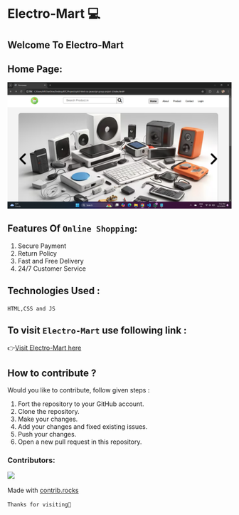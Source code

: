# Electro-Mart 💻
## Welcome To **Electro-Mart**

## Home Page:
![Home page](./img/homepage/homepage.png)

## Features Of `Online Shopping`:
1. Secure Payment
2. Return Policy
3. Fast and Free Delivery
4. 24/7 Customer Service

## Technologies Used :
`HTML,CSS and JS` 

## To visit `Electro-Mart` use following link :

👉[Visit Electro-Mart here](https://electro-mart-project.netlify.app)

## How to contribute ?
Would you like to contribute, follow given steps :
1. Fort the repository to your GitHub account.
2. Clone the repository.
3. Make your changes.
4. Add your changes and fixed existing issues.
5. Push your changes.
6. Open a new pull request in this repository.

### Contributors:
<a href="https://github.com/Nikita-1710/icp9.0-html-css-javascript-group-project-3/graphs/contributors">
<a href="https://github.com/Nikita-1710/icp9.0-html-css-javascript-group-project-3/graphs/contributors">
  <img src="https://contrib.rocks/image?repo=Nikita-1710/icp9.0-html-css-javascript-group-project-3" />
</a>

Made with [contrib.rocks](https://contrib.rocks)

`Thanks for visiting🙏`

